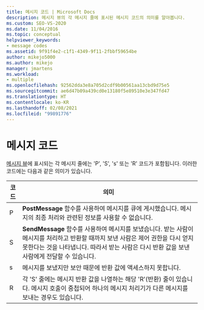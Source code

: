 ```yaml
---
title: 메시지 코드 | Microsoft Docs
description: 메시지 뷰의 각 메시지 줄에 표시된 메시지 코드의 의미를 알아봅니다.
ms.custom: SEO-VS-2020
ms.date: 11/04/2016
ms.topic: conceptual
helpviewer_keywords:
- message codes
ms.assetid: 9f91f4e2-c1f1-4349-9f11-2fbbf59654be
author: mikejo5000
ms.author: mikejo
manager: jmartens
ms.workload:
- multiple
ms.openlocfilehash: 92562dda3e8a705d2cdf9b00561aa13cbd9d75e5
ms.sourcegitcommit: ae6d47b09a439cd0e13180f5e89510e3e347fd47
ms.translationtype: HT
ms.contentlocale: ko-KR
ms.lasthandoff: 02/08/2021
ms.locfileid: "99891776"
---
```

# <a name="message-codes"></a>메시지 코드
[메시지 뷰](../debugger/messages-view.md)에 표시되는 각 메시지 줄에는 'P', 'S', 's' 또는 'R' 코드가 포함됩니다. 이러한 코드에는 다음과 같은 의미가 있습니다.

|코드|의미|
|----------|-------------|
|P|**PostMessage** 함수를 사용하여 메시지를 큐에 게시했습니다. 메시지의 최종 처리와 관련된 정보를 사용할 수 없습니다.|
|S|**SendMessage** 함수를 사용하여 메시지를 보냈습니다. 받는 사람이 메시지를 처리하고 반환할 때까지 보낸 사람은 제어 권한을 다시 얻지 못한다는 것을 나타냅니다. 따라서 받는 사람은 다시 반환 값을 보낸 사람에게 전달할 수 있습니다.|
|s|메시지를 보냈지만 보안 때문에 반환 값에 액세스하지 못합니다.|
|R|각 'S' 줄에는 메시지 반환 값을 나열하는 해당 'R'(반환) 줄이 있습니다. 메시지 호출이 중첩되어 하나의 메시지 처리기가 다른 메시지를 보내는 경우도 있습니다.|